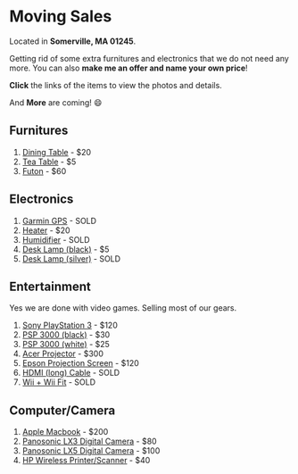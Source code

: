 # Moving Sales

Located in **Somerville, MA 01245**.

Getting rid of some extra furnitures and electronics that we do not need any more. You can also **make me an offer and name your own price**!

**Click** the links of the items to view the photos and details.

And **More** are coming! :smile:

## Furnitures

1.  [Dining Table](items/dining_table.md) - $20
2.  [Tea Table](items/tea_table.md) - $5
3.  [Futon](items/futon.md) -  $60

## Electronics

1. [Garmin GPS](items/gps.md) - SOLD
2. [Heater](items/heater.md) - $20
3. [Humidifier](items/humidifier.md) - SOLD
4. [Desk Lamp (black)](items/desk_lamp_black.md) - $5
5. [Desk Lamp (silver)](items/desk_lamp_silver.md) - SOLD

## Entertainment

Yes we are done with video games. Selling most of our gears.

1. [Sony PlayStation 3](items/ps3.md) - $120
2. [PSP 3000 (black)](items/psp_black.md) - $30
3. [PSP 3000 (white)](items/psp_white.md) - $25
4. [Acer Projector](items/projector.md) - $300
5. [Epson Projection Screen](items/screen.md) - $120
6. [HDMI (long) Cable](items/hdmi-cable.md) - SOLD
7. [Wii + Wii Fit](items/wii.md) - SOLD

## Computer/Camera

1. [Apple Macbook](items/mac.md) - $200
2. [Panosonic LX3 Digital Camera](items/lx3.md) - $80
3. [Panosonic LX5 Digital Camera](items/lx5.md) - $100
4. [HP Wireless Printer/Scanner](items/printer.md) - $40
